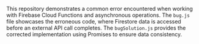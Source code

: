 This repository demonstrates a common error encountered when working with Firebase Cloud Functions and asynchronous operations. The `bug.js` file showcases the erroneous code, where Firestore data is accessed before an external API call completes.  The `bugSolution.js` provides the corrected implementation using Promises to ensure data consistency.